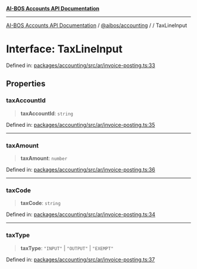 [**AI-BOS Accounts API Documentation**](../../../README.md)

***

[AI-BOS Accounts API Documentation](../../../README.md) / [@aibos/accounting](../README.md) / [](../README.md) / TaxLineInput

# Interface: TaxLineInput

Defined in: [packages/accounting/src/ar/invoice-posting.ts:33](https://github.com/pohlai88/accounts/blob/48103fb36d28b2b9bfb33472b6de2f719773cde9/packages/accounting/src/ar/invoice-posting.ts#L33)

## Properties

### taxAccountId

> **taxAccountId**: `string`

Defined in: [packages/accounting/src/ar/invoice-posting.ts:35](https://github.com/pohlai88/accounts/blob/48103fb36d28b2b9bfb33472b6de2f719773cde9/packages/accounting/src/ar/invoice-posting.ts#L35)

***

### taxAmount

> **taxAmount**: `number`

Defined in: [packages/accounting/src/ar/invoice-posting.ts:36](https://github.com/pohlai88/accounts/blob/48103fb36d28b2b9bfb33472b6de2f719773cde9/packages/accounting/src/ar/invoice-posting.ts#L36)

***

### taxCode

> **taxCode**: `string`

Defined in: [packages/accounting/src/ar/invoice-posting.ts:34](https://github.com/pohlai88/accounts/blob/48103fb36d28b2b9bfb33472b6de2f719773cde9/packages/accounting/src/ar/invoice-posting.ts#L34)

***

### taxType

> **taxType**: `"INPUT"` \| `"OUTPUT"` \| `"EXEMPT"`

Defined in: [packages/accounting/src/ar/invoice-posting.ts:37](https://github.com/pohlai88/accounts/blob/48103fb36d28b2b9bfb33472b6de2f719773cde9/packages/accounting/src/ar/invoice-posting.ts#L37)
